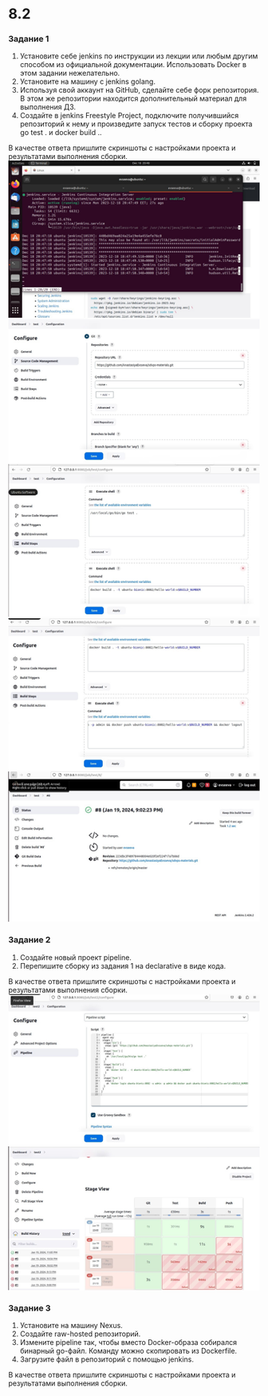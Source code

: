 # 8.2


### Задание 1
1. Установите себе jenkins по инструкции из лекции или любым другим способом из официальной документации. Использовать Docker в этом задании нежелательно.
2. Установите на машину с jenkins golang.
3. Используя свой аккаунт на GitHub, сделайте себе форк репозитория. В этом же репозитории находится дополнительный материал для выполнения ДЗ.
4. Создайте в jenkins Freestyle Project, подключите получившийся репозиторий к нему и произведите запуск тестов и сборку проекта go test . и docker build ..

В качестве ответа пришлите скриншоты с настройками проекта и результатами выполнения сборки.
![Image alt](https://github.com/AnastasiyaEvsseva/8.2/blob/main/iWyPhaKkYws.jpg)
![Image alt](https://github.com/AnastasiyaEvsseva/8.2/blob/main/zia7fSovFY8.jpg)
![Image alt](https://github.com/AnastasiyaEvsseva/8.2/blob/main/Dm0BelA1kUA.jpg)
![Image alt](https://github.com/AnastasiyaEvsseva/8.2/blob/main/XqHUns9u31E.jpg)
![Image alt](https://github.com/AnastasiyaEvsseva/8.2/blob/main/xAFXuhglYv0.jpg)
### Задание 2
1. Создайте новый проект pipeline.
2. Перепишите сборку из задания 1 на declarative в виде кода.

В качестве ответа пришлите скриншоты с настройками проекта и результатами выполнения сборки.
![Image alt](https://github.com/AnastasiyaEvsseva/8.2/blob/main/1.jpg)
![Image alt](https://github.com/AnastasiyaEvsseva/8.2/blob/main/517ZoWWvWck.jpg)
### Задание 3
1. Установите на машину Nexus.
2. Создайте raw-hosted репозиторий.
3. Измените pipeline так, чтобы вместо Docker-образа собирался бинарный go-файл. Команду можно скопировать из Dockerfile.
4. Загрузите файл в репозиторий с помощью jenkins.
   
В качестве ответа пришлите скриншоты с настройками проекта и результатами выполнения сборки.
